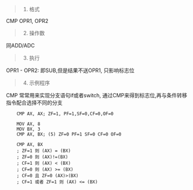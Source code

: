 > 1. 格式

CMP OPR1, OPR2

> 2. 操作数

同ADD/ADC

> 3. 执行

OPR1 - OPR2: 即SUB,但是结果不送OPR1, 只影响标志位

> 4. 示例程序

CMP 常常用来实现分支语句if或者switch, 通过CMP来得到标志位,再与条件转移指令配合选择不同的分支

		
		CMP AX, AX; ZF=1, PF=1,SF=0,CF=0,OF=0

		MOV AX, 8
		MOV BX, 3
		CMP AX, BX; (5) ZF=0 PF=1 SF=0 CF=0 OF=0

		CMP AX, BX
		; ZF=1 则 (AX) = (BX)
		; ZF=0 则 (AX)!=(BX)
		; CF=1 则 (AX) < (BX)
		; CF=0 则 (AX) >= (BX)
		; CF=0 且 ZF=0 (AX)>(BX)
		; CF=1 或者 ZF=1 则 (AX) <= (BX)
